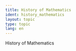 ```yaml
---
title: History of Mathematics
ident: history_mathematics
layout: topic
type: topic
lang: en
---
```


History of Mathematics

<div style="position: relative;" align="center">



</div>